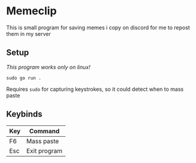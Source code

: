 # Memeclip

This is small program for saving memes i copy on discord for me to repost them in my server

## Setup

_This program works only on linux!_

`sudo go run .`

Requires `sudo` for capturing keystrokes, so it could detect when to mass paste

## Keybinds

| Key | Command      |
| --- | ------------ |
| F6  | Mass paste   |
| Esc | Exit program |
